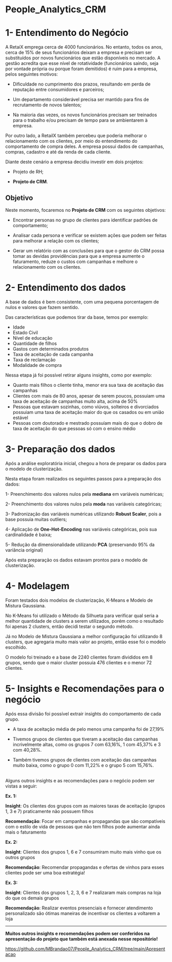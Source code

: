 # **People_Analytics_CRM**

# 1- Entendimento do Negócio

A RetaiX emprega cerca de 4000 funcionários. No entanto, todos os anos, cerca de 15% de seus funcionários deixam a empresa e precisam ser substituídos por novos funcionários que estão disponíveis no mercado. A gestão acredita que esse nível de rotatividade (funcionários saindo, seja por vontade própria ou porque foram demitidos) é ruim para a empresa, pelos seguintes motivos:

- Dificuldade no cumprimento dos prazos, resultando em perda de reputação entre consumidores e parceiros;

- Um departamento considerável precisa ser mantido para fins de recrutamento de novos talentos;

- Na maioria das vezes, os novos funcionários precisam ser treinados para o trabalho e/ou precisam de tempo para se ambientarem à empresa.

Por outro lado, a RetailX também percebeu que poderia melhorar o relacionamento com os clientes, por meio do entendimento do comportamento de compra deles. A empresa possui dados de campanhas, compras, cadastro e até da renda de cada cliente.

Diante deste cenário a empresa decidiu investir em dois projetos:

- Projeto de RH;

- **Projeto de CRM**.

## Objetivo

Neste momento, focaremos no **Projeto de CRM** com os seguintes objetivos:

- Encontrar personas no grupo de clientes para identificar padrões de comportamento;

- Analisar cada persona e verificar se existem ações que podem ser feitas para melhorar a relação com os clientes;

- Gerar um relatório com as conclusões para que o gestor do CRM possa tomar as devidas providências para que a empresa aumente o faturamento, reduze o custos com campanhas e melhore o relacionamento com os clientes.


# 2- Entendimento dos dados

A base de dados é bem consistente, com uma pequena porcentagem de nulos e valores que fazem sentido.

Das características que podemos tirar da base, temos por exemplo:

- Idade
- Estado Civil
- Nível de educação
- Quantidade de filhos
- Gastos com determinados produtos
- Taxa de aceitação de cada campanha
- Taxa de reclamação
- Modalidade de compra

Nessa etapa já foi possível retirar alguns insights, como por exemplo:

- Quanto mais filhos o cliente tinha, menor era sua taxa de aceitação das campanhas
- Clientes com mais de 80 anos, apesar de serem poucos, possuiam uma taxa de aceitação de campanhas muito alta, acima de 50%
- Pessoas que estavam sozinhas, como viúvos, solteiros e divorciados possuiam uma taxa de aceitação maior do que os casados ou em união estável
- Pessoas com doutorado e mestrado possuíam mais do que o dobro de taxa de aceitação do que pessoas só com o ensino médio

# 3- Preparação dos dados

Após a análise exploratória inicial, chegou a hora de preparar os dados para o modelo de clusterização.

Nesta etapa foram realizados os seguintes passos para a preparação dos dados:

1- Preenchimento dos valores nulos pela **mediana** em variáveis numéricas;

2- Preenchimento dos valores nulos pela **moda** nas variáveis categóricas;

3- Padronização das variáveis numéricas utilizando **Robust Scaler**, pois a base possuia muitas outliers;

4- Aplicação de **One-Hot-Encoding** nas variáveis categóricas, pois sua cardinalidade é baixa;

5- Redução da dimensionalidade utilizando **PCA** (preservando 95% da variância original)

Após esta preparação os dados estavam prontos para o modelo de clusterização.

# 4- Modelagem

Foram testados dois modelos de clusterização, K-Means e Modelo de Mistura Gaussiana.

No K-Means foi utilizado o Método da Silhueta para verificar qual seria a melhor quantidade de clusters a serem utilizados, porém como o resultado foi apenas 2 clusters, então decidi testar o segundo método.

Já no Modelo de Mistura Gaussiana a melhor configuração foi utilizando 8 clusters, que agregaria muito mais valor ao projeto, então esse foi o modelo escolhido.

O modelo foi treinado e a base de 2240 clientes foram divididos em 8 grupos, sendo que o maior cluster possuia 476 clientes e o menor 72 clientes.

# 5- Insights e Recomendações para o negócio

Após essa divisão foi possível extrair insights do comportamento de cada grupo.

- A taxa de aceitação média de pelo menos uma campanha foi de 27,19%

- Tivemos grupos de clientes que tiveram a aceitação das campanhas incrivelmente altas, como os grupos 7 com 63,16%, 1 com 45,37% e 3 com 40,28%.

- Também tivemos grupos de clientes com aceitação das campanhas muito baixa, como o grupo 0 com 11,22% e o grupo 5 com 15,76%.
<br><br>

Alguns outros insights e as recomendações para o negócio podem ser vistas a seguir:

**Ex. 1:**

**Insight**: Os clientes dos grupos com as maiores taxas de aceitação (grupos 1, 3 e 7) praticamente não possuem filhos

**Recomendação**: Focar em campanhas e propagandas que são compatíveis com o estilo de vida de pessoas que não tem filhos pode aumentar ainda mais o faturamento

**Ex. 2:**

**Insight**: Clientes dos grupos 1, 6 e 7 consumiram muito mais vinho que os outros grupos

**Recomendação**: Recomendar propagandas e ofertas de vinhos para esses clientes pode ser uma boa estratégia!

**Ex. 3:**

**Insight**: Clientes dos grupos 1, 2, 3, 6 e 7 realizaram mais compras na loja do que os demais grupos

**Recomendação**: Realizar eventos presenciais e fornecer atendimento personalizado são ótimas maneiras de incentivar os clientes a voltarem a loja

--------------------------------------------------------------

**Muitos outros insights e recomendações podem ser conferidos na apresentação do projeto que também está anexada nesse repositório!**

https://github.com/MBrandao07/People_Analytics_CRM/tree/main/Apresentacao



